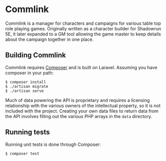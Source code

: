 # Commlink

Commlink is a manager for characters and campaigns for various table top role
playing games. Originally written as a character builder for Shadowrun 5E, it
later expanded to a GM tool allowing the game master to keep details about the
campaign together in one place.

## Building Commlink

Commlink requires [Composer](https://getcomposer.org) and is built on Laravel.
Assuming you have composer in your path:

```shell
$ composer install
$ ./artisan migrate
$ ./artisan serve
```

Much of data powering the API is proprietary and requires a licensing
relationship with the various owners of the intellectual property, so it is not
included with the project. Creating your own data files to return data from the
API involves filling out the various PHP arrays in the `data` directory.

## Running tests

Running unit tests is done through Composer:

```shell
$ composer test
```
